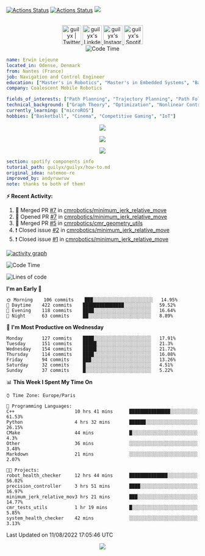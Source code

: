 [![Actions Status](https://github.com/guilyx/guilyx/workflows/wakatime-stats/badge.svg)](https://github.com/guilyx/guilyx/actions)
[![Actions Status](https://github.com/guilyx/guilyx/workflows/update-gh-activity/badge.svg)](https://github.com/guilyx/guilyx/actions)
![](https://visitor-badge.glitch.me/badge?page_id=guilyx.guilyx)

<p align="center">
<br/>
<a href="https://twitter.com/nthofhisname">
  <img alt="guilyx | Twitter" width="50px" src="https://user-images.githubusercontent.com/43545812/144034996-602b144a-16e1-41cc-99e7-c6040b20dcaf.png"/>
</a>
<a href="https://www.linkedin.com/in/erwinlejeune-lkn">
  <img alt="guilyx's LinkdeIN" width="50px" src="https://user-images.githubusercontent.com/43545812/144035037-0f415fc7-9f96-4517-a370-ccc6e78a714b.png" />
</a>
<a href="https://www.instagram.com/nthofhisname">
  <img alt="guilyx's Instagram" width="50px" src="https://user-images.githubusercontent.com/43545812/144035088-0dfb165f-8fe0-4d13-896c-876c29d2b128.png" />
</a>
<a href="https://open.spotify.com/user/11147618695?si=zZFn6uAGRLyoU02lsG50GA">
  <img alt="guilyx's Spotify" width="50px" src="https://user-images.githubusercontent.com/43545812/144035120-1ad5169b-91c7-4078-bef9-6a82c733f373.png" />
</a>
<br>
<img alt="Code Time" src="https://img.shields.io/endpoint?style=flat&url=https://codetime-api.datreks.com/badge/1615?logoColor=white%26project=%26recentMS=0%26showProject=false" />
</p>

```yaml
name: Erwin Lejeune
located_in: Odense, Denmark
from: Nantes (France)
job: Navigation and Control Engineer
education: ["Master's in Robotics", "Master's in Embedded Systems", "Bachelor's in Electronics"]
company: Coalescent Mobile Robotics

fields_of_interests: ["Path Planning", "Trajectory Planning", "Path Following", "Behaviour Planning", "Localization", "Sensor Fusion", "Embedded Systems"]
technical_background: ["Graph Theory", "Optimization", "Nonlinear Control", "Real-Time Systems", "Automated Planning"]
currently_learning: ["microROS"]
hobbies: ["Basketball", "Cinema", "Competitive Gaming", "IoT"]
```

<p align="center">
  <img alig src="https://github-profile-trophy.vercel.app/?username=guilyx&column=6&rank=SSS,SS,S,AAA,AA,A,B,C" />
</p>

<p align="center">
  <a href="https://spotify-github-profile.vercel.app/api/view?uid=11147618695&redirect=true">
    <img src="https://spotify-github-profile.vercel.app/api/view?uid=11147618695&cover_image=true&theme=default&bar_color=e3e3e3&bar_color_cover=true">
  </a>
</p>

<p align="center">
  <img src="https://guilyx.vercel.app/api/top-played">
</p>
 
```yaml
section: spotify components info
tutorial_path: guilyx/guilyx/how-to.md
original_idea: natemoo-re
improved_by: andyruwruw
note: thanks to both of them!
```


**:zap: Recent Activity:**

<!--START_SECTION:activity-->
1. 🎉 Merged PR [#7](https://github.com/cmrobotics/minimum_jerk_relative_move/pull/7) in [cmrobotics/minimum_jerk_relative_move](https://github.com/cmrobotics/minimum_jerk_relative_move)
2. 💪 Opened PR [#7](https://github.com/cmrobotics/minimum_jerk_relative_move/pull/7) in [cmrobotics/minimum_jerk_relative_move](https://github.com/cmrobotics/minimum_jerk_relative_move)
3. 🎉 Merged PR [#5](https://github.com/cmrobotics/cmr_geometry_utils/pull/5) in [cmrobotics/cmr_geometry_utils](https://github.com/cmrobotics/cmr_geometry_utils)
4. ❗️ Closed issue [#2](https://github.com/cmrobotics/minimum_jerk_relative_move/issues/2) in [cmrobotics/minimum_jerk_relative_move](https://github.com/cmrobotics/minimum_jerk_relative_move)
5. ❗️ Closed issue [#1](https://github.com/cmrobotics/minimum_jerk_relative_move/issues/1) in [cmrobotics/minimum_jerk_relative_move](https://github.com/cmrobotics/minimum_jerk_relative_move)
<!--END_SECTION:activity-->

[![activity graph](https://activity-graph.herokuapp.com/graph?username=guilyx&custom_title=Erwin's%20activity%20graph&theme=github-light&hide_border=true)](https://github.com/ashutosh00710/github-readme-activity-graph)

<!--START_SECTION:waka-->
![Code Time](http://img.shields.io/badge/Code%20Time-0%20secs-blue)

![Lines of code](https://img.shields.io/badge/From%20Hello%20World%20I%27ve%20Written-293%20Thousand%20lines%20of%20code-blue)

**I'm an Early 🐤** 

```text
🌞 Morning    106 commits    ███░░░░░░░░░░░░░░░░░░░░░░   14.95% 
🌆 Daytime    422 commits    ███████████████░░░░░░░░░░   59.52% 
🌃 Evening    118 commits    ████░░░░░░░░░░░░░░░░░░░░░   16.64% 
🌙 Night      63 commits     ██░░░░░░░░░░░░░░░░░░░░░░░   8.89%

```
📅 **I'm Most Productive on Wednesday** 

```text
Monday       127 commits    ████░░░░░░░░░░░░░░░░░░░░░   17.91% 
Tuesday      151 commits    █████░░░░░░░░░░░░░░░░░░░░   21.3% 
Wednesday    154 commits    █████░░░░░░░░░░░░░░░░░░░░   21.72% 
Thursday     114 commits    ████░░░░░░░░░░░░░░░░░░░░░   16.08% 
Friday       94 commits     ███░░░░░░░░░░░░░░░░░░░░░░   13.26% 
Saturday     32 commits     █░░░░░░░░░░░░░░░░░░░░░░░░   4.51% 
Sunday       37 commits     █░░░░░░░░░░░░░░░░░░░░░░░░   5.22%

```


📊 **This Week I Spent My Time On** 

```text
⌚︎ Time Zone: Europe/Paris

💬 Programming Languages: 
C++                      10 hrs 41 mins      ███████████████░░░░░░░░░░   61.53% 
Python                   4 hrs 32 mins       ██████░░░░░░░░░░░░░░░░░░░   26.15% 
CMake                    44 mins             █░░░░░░░░░░░░░░░░░░░░░░░░   4.3% 
Other                    36 mins             ░░░░░░░░░░░░░░░░░░░░░░░░░   3.48% 
Markdown                 21 mins             ░░░░░░░░░░░░░░░░░░░░░░░░░   2.07%

🐱‍💻 Projects: 
robot_health_checker     12 hrs 44 mins      ██████████████░░░░░░░░░░░   56.02% 
precision_controller     3 hrs 51 mins       ████░░░░░░░░░░░░░░░░░░░░░   16.97% 
minimum_jerk_relative_mov3 hrs 21 mins       ███░░░░░░░░░░░░░░░░░░░░░░   14.77% 
cmr_tests_utils          1 hr 19 mins        █░░░░░░░░░░░░░░░░░░░░░░░░   5.85% 
system_health_checker    42 mins             ░░░░░░░░░░░░░░░░░░░░░░░░░   3.13%

```


 Last Updated on 11/08/2022 17:05:46 UTC
<!--END_SECTION:waka-->

<p align="center">
  <img src="https://capsule-render.vercel.app/api?type=waving&color=gradient&height=60&section=footer"/>
</p>
